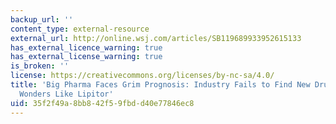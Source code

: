 ```yaml
---
backup_url: ''
content_type: external-resource
external_url: http://online.wsj.com/articles/SB119689933952615133
has_external_licence_warning: true
has_external_license_warning: true
is_broken: ''
license: https://creativecommons.org/licenses/by-nc-sa/4.0/
title: 'Big Pharma Faces Grim Prognosis: Industry Fails to Find New Drugs to Replace
  Wonders Like Lipitor'
uid: 35f2f49a-8bb8-42f5-9fbd-d40e77846ec8
---
```

